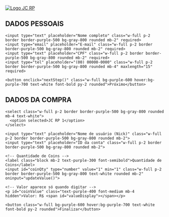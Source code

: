 <!DOCTYPE html>
<html lang="pt-BR">
<head>
  <meta charset="UTF-8">
  <meta name="viewport" content="width=device-width, initial-scale=1.0">
  <title>Compra de Coins - Brasil RP</title>
  <script src="https://cdn.tailwindcss.com"></script>
</head>
<body class="bg-gray-900 text-white">

  <!-- Logo Centralizada -->
  <div class="flex justify-center mt-6">
    <a href="https://ibb.co/j9vGGxj4">
      <img src="https://i.ibb.co/j9vGGxj4/file-00000000543461f78e1bacee51ce7350.png" alt="Logo JC RP" class="w-32 h-auto">
    </a>
  </div>

  <!-- Horário de Brasília -->
  <div class="text-center mt-2 text-purple-400 font-mono text-sm">
    <span id="brTime"></span>
  </div>

  <!-- Etapa 1: Dados Pessoais -->
  <div id="step1" class="p-6 max-w-md mx-auto">
    <h2 class="text-2xl font-bold mb-4 text-purple-400">DADOS PESSOAIS</h2>

    <input type="text" placeholder="Nome completo" class="w-full p-2 border border-purple-500 bg-gray-800 rounded mb-2" required>
    <input type="email" placeholder="E-mail" class="w-full p-2 border border-purple-500 bg-gray-800 rounded mb-2" required>
    <input type="text" placeholder="CPF" class="w-full p-2 border border-purple-500 bg-gray-800 rounded mb-2" required>
    <input type="tel" placeholder="(00) 00000-0000" class="w-full p-2 border border-purple-500 bg-gray-800 rounded mb-4" maxlength="15" required>

    <button onclick="nextStep()" class="w-full bg-purple-600 hover:bg-purple-700 text-white font-bold py-2 rounded">Próximo</button>
  </div>

  <!-- Etapa 2: Dados da Conta -->
  <div id="step2" class="p-6 max-w-md mx-auto hidden">
    <h2 class="text-2xl font-bold mb-4 text-purple-400">DADOS DA COMPRA</h2>

    <select class="w-full p-2 border border-purple-500 bg-gray-800 rounded mb-4 text-white">
      <option selected>JC RP 1</option>
    </select>

    <input type="text" placeholder="Nome de usuário (Nick)" class="w-full p-2 border border-purple-500 bg-gray-800 rounded mb-2">
    <input type="text" placeholder="ID da conta" class="w-full p-2 border border-purple-500 bg-gray-800 rounded mb-2">

    <!-- Quantidade de Coins -->
    <label class="block mb-2 text-purple-300 font-semibold">Quantidade de Coins</label>
    <input id="coinQty" type="number" value="1" min="1" class="w-full p-2 border border-purple-500 bg-gray-800 text-white rounded mb-2" oninput="updateValue()">

    <!-- Valor aparece só quando digitar -->
    <p id="coinValue" class="text-purple-400 font-medium mb-4 hidden">Valor: R$ <span id="valueDisplay"></span></p>

    <button class="w-full bg-purple-600 hover:bg-purple-700 text-white font-bold py-2 rounded">Finalizar</button>
  </div>

  <script>
    function nextStep() {
      document.getElementById('step1').classList.add('hidden');
      document.getElementById('step2').classList.remove('hidden');
    }

    function updateValue() {
      const qty = document.getElementById('coinQty').value;
      const value = qty * 1;
      document.getElementById('valueDisplay').innerText = value.toFixed(2).replace('.', ',');
      document.getElementById('coinValue').classList.remove('hidden');
    }

    function updateBrasiliaTime() {
      const now = new Date();
      const options = {
        timeZone: 'America/Sao_Paulo',
        hour: '2-digit',
        minute: '2-digit',
        second: '2-digit'
      };
      document.getElementById('brTime').textContent =
        `Horário de Brasília: ${now.toLocaleTimeString('pt-BR', options)}`;
    }

    setInterval(updateBrasiliaTime, 1000);
    updateBrasiliaTime();
  </script>

</body>
</html>
